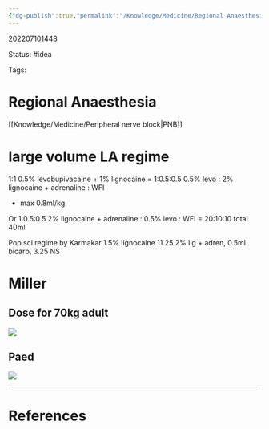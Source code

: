```yaml
---
{"dg-publish":true,"permalink":"/Knowledge/Medicine/Regional Anaesthesia/"}
---
```



202207101448

Status: #idea

Tags:

# Regional Anaesthesia
[[Knowledge/Medicine/Peripheral nerve block\|PNB]]



# large volume LA regime
1:1 0.5% levobupivacaine + 1% lignocaine
= 1:0.5:0.5   0.5% levo : 2% lignocaine + adrenaline : WFI
- max 0.8ml/kg

Or
1:0.5:0.5    2% lignocaine + adrenaline : 0.5% levo : WFI
= 20:10:10 total 40ml

Pop sci regime by Karmakar
1.5% lignocaine
11.25 2% lig + adren, 0.5ml bicarb, 3.25 NS

# Miller
## Dose for 70kg adult
![](https://i.imgur.com/eOsZ3TT.png)

## Paed
![](https://i.imgur.com/quOl1Lg.png)



___
# References